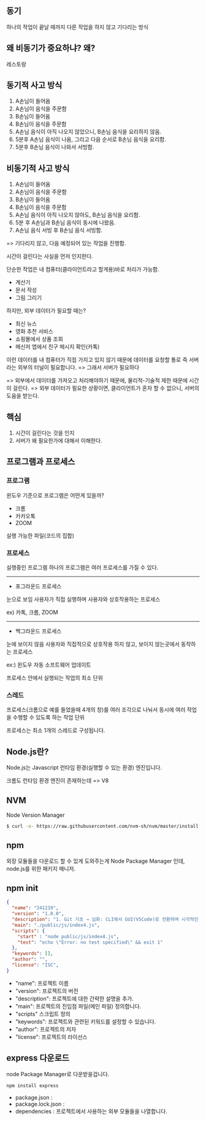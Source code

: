 

## 동기

하나의 작업이 끝날 때까지 다른 작업을 하지 않고 기다리는 방식

## 왜 비동기가 중요하냐? 왜?

레스토랑

## 동기적 사고 방식

1. A손님이 들어옴
2. A손님이 음식을 주문함
3. B손님이 들어옴
4. B손님이 음식을 주문함
5. A손님 음식이 아직 나오지 않았으니, B손님 음식을 요리하지 않음.
6. 5분후 A손님 음식이 나옴, 그리고 다음 순서로 B손님 음식을 요리함.
7. 5분후 B손님 음식이 나와서 서빙함.

## 비동기적 사고 방식

1. A손님이 들어옴
2. A손님이 음식을 주문함
3. B손님이 들어옴
4. B손님이 음식을 주문함
5. A손님 음식이 아직 나오지 않아도, B손님 음식을 요리함.
6. 5분 후 A손님과 B손님 음식이 동시에 나왔음.
7. A손님 음식 서빙 후 B손님 음식 서빙함.

=> 기다리지 않고, 다음 예정되어 있는 작업을 진행함.

시간이 걸린다는 사실을 먼저 인지한다.

단순한 작업은 내 컴퓨터(클라이언트라고 할게용)바로 처리가 가능함.

- 계산기
- 문서 작성
- 그림 그리기

하지만, 외부 데이터가 필요할 때는?

- 최신 뉴스
- 영화 추천 서비스
- 쇼핑몰에서 상품 조회
- 메신저 앱에서 친구 메시지 확인(카톡)

이런 데이터를 내 컴퓨터가 직접 가지고 있지 않기 때문에
데이터를 요청할 통로 즉 서버라는 외부의 터널이 필요합니다.
=> 그래서 서버가 필요하다

=> 외부에서 데이터를 가져오고 처리해야하기 때문에, 물리적-기술적 제한 때문에 시간이 걸린다.
=> 외부 데이터가 필요한 상황이면, 클라이언트가 혼자 할 수 없으니, 서버의 도움을 받는다.

## 핵심

1. 시간이 걸린다는 것을 인지
2. 서버가 왜 필요한가에 대해서 이해한다.

## 프로그램과 프로세스

### 프로그램

윈도우 기준으로 프로그램은 어떤게 있을까?

- 크롬
- 카카오톡
- ZOOM

실행 가능한 파일(코드의 집합)

### 프로세스

실행중인 프로그램
하나의 프로그램은 여러 프로세스를 가질 수 있다.

---

- 포그라운드 프로세스

눈으로 보임
사용자가 직접 실행하며 사용자와 상호작용하는 프로세스

ex) 카톡, 크롬, ZOOM

---

- 백그라운드 프로세스

눈에 보이지 않음
사용자와 직접적으로 상호작용 하지 않고, 보이지 않는곳에서 동작하는
프로세스

ex:) 윈도우 자동 소프트웨어 업데이트

프로세스 안에서 실행되는 작업의 최소 단위

### 스레드

프로세스(크롬으로 예를 들었을때 4개의 창)를 여러 조각으로 나눠서
동시에 여러 작업을 수행할 수 있도록 하는 작업 단위  

프로세스는 최소 1개의 스레드로 구성됩니다.

## Node.js란?

Node.js는 Javascript 런타임 환경(실행할 수 있는 환경) 엔진입니다.

크롬도 런타임 환경 엔진이 존재하는데 => V8

## NVM

Node Version Manager

```sh
$ curl -o- https://raw.githubusercontent.com/nvm-sh/nvm/master/install.sh | bash
```

## npm

외장 모듈들을 다운로드 할 수 있게 도와주는게
Node Package Manager 인데,
node.js를 위한 패키지 매니저.

## npm init


```json
{
  "name": "241219",
  "version": "1.0.0",
  "description": "1. Git 기초 → 심화: CLI에서 GUI(VSCode)로 전환하며 시각적인 관리 방법 학습.  \r 2. GitHub 연동 실습: 원격 저장소와 로컬 저장소 연결, 협업 환경 구축.",
  "main": "./public/js/index4.js",
  "scripts": {
    "start" : "node public/js/index4.js",
    "test": "echo \"Error: no test specified\" && exit 1"
  },
  "keywords": [],
  "author": "",
  "license": "ISC",
}
```


- "name": 프로젝트 이름
- "version": 프로젝트의 버전
- "description": 프로젝트에 대한 간략한 설명을 추가.
- "main": 프로젝트의 진입점 파일(메인 파일) 정의합니다.
- "scripts" 스크립트 정의
- "keywords": 프로젝트와 관련된 키워드를 설정할 수 있습니다.
- "author": 프로젝트의 저자
- "license": 프로젝트의 라이선스

## express 다운로드

node Package Manager로 다운받을겁니다.

```sh
npm install express
```

- package.json :
- package.lock.json :
- dependencies : 프로젝트에서 사용하는 외부 모듈들을 나열합니다.
